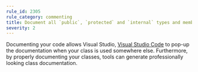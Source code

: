 ```yaml
---
rule_id: 2305
rule_category: commenting
title: Document all `public`, `protected` and `internal` types and members
severity: 2
---
```

Documenting your code allows Visual Studio, [Visual Studio Code](https://code.visualstudio.com/) to pop-up the documentation when your class is used somewhere else. Furthermore, by properly documenting your classes, tools can generate professionally looking class documentation.
